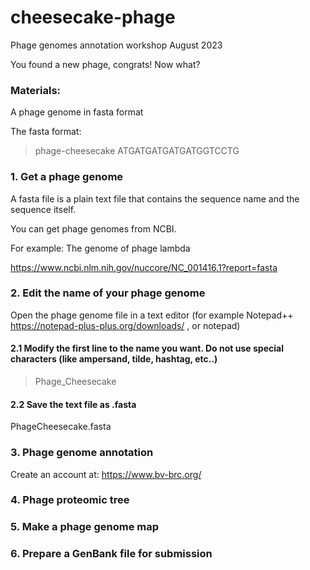 # cheesecake-phage
Phage genomes annotation workshop August 2023

You found a new phage, congrats! Now what?

### Materials:
A phage genome in fasta format

The fasta format:

>phage-cheesecake
ATGATGATGATGATGGTCCTG

### 1. Get a phage genome

A fasta file is a plain text file that contains the sequence name and the sequence itself.

You can get phage genomes from NCBI.  

For example: The genome of phage lambda  

https://www.ncbi.nlm.nih.gov/nuccore/NC_001416.1?report=fasta

### 2. Edit the name of your phage genome

Open the phage genome file in a text editor (for example Notepad++ https://notepad-plus-plus.org/downloads/ , or notepad)

#### 2.1 Modify the first line to the name you want. Do not use special characters (like ampersand, tilde, hashtag, etc..)

>Phage_Cheesecake

#### 2.2 Save the text file as .fasta

PhageCheesecake.fasta

### 3. Phage genome annotation

Create an account at: https://www.bv-brc.org/

### 4. Phage proteomic tree

### 5. Make a phage genome map

### 6. Prepare a GenBank file for submission


